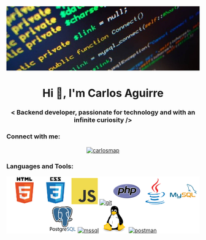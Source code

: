 <img src="coverImage.jpeg">
<h1 align="center">Hi 👋, I'm Carlos Aguirre</h1>
<h3 align="center">< Backend developer, passionate for technology and with an infinite curiosity /></h3>


<h3 align="left">Connect with me:</h3>
<p align="center">
<a href="https://x.com/carlosmap" target="blank"><img align="center" src="https://www.pngall.com/wp-content/uploads/17/X-Logo-Artistic-Representation-Style-PNG.png" alt="carlosmap" height="50" width="60" title="X" /></a>
</p>

<h3 align="left">Languages and Tools:</h3>
<p align="center" style="background: white;"> 
    <a href="https://www.w3.org/html/" target="_new" rel="noreferrer" style="background-color:white; border-radius:5px; margin:3px "> 
        <img src="https://raw.githubusercontent.com/devicons/devicon/master/icons/html5/html5-original-wordmark.svg" alt="html5" width="70" height="70" title="HTML5" style="background-color:white; padding:2px" /></a> 
    <a href="https://www.w3schools.com/css/" target="_blank" rel="noreferrer" > 
        <img src="https://raw.githubusercontent.com/devicons/devicon/master/icons/css3/css3-original-wordmark.svg" alt="css3" width="70" height="70" title="CSS3" style="background-color:white; padding:2px" /></a> 
    <a href="https://developer.mozilla.org/en-US/docs/Web/JavaScript" target="_blank" rel="noreferrer"> 
        <img src="https://raw.githubusercontent.com/devicons/devicon/master/icons/javascript/javascript-original.svg" alt="javascript" width="70" height="70" title="JavaScript" /></a> 
    <a href="https://git-scm.com/" target="_blank" rel="noreferrer"> 
        <img src="https://www.vectorlogo.zone/logos/git-scm/git-scm-icon.svg" alt="git" width="70" height="70" title="Git" /></a>     
    <a href="https://www.php.net" target="_blank" rel="noreferrer"> 
        <img src="https://raw.githubusercontent.com/devicons/devicon/master/icons/php/php-original.svg" alt="php" width="70" height="70" title="PHP" /></a>         
    <a href="https://www.java.com" target="_blank" rel="noreferrer"> 
        <img src="https://raw.githubusercontent.com/devicons/devicon/master/icons/java/java-original.svg" alt="java" width="70" height="70" title="Java" /></a>     
    <a href="https://www.mysql.com/" target="_blank" rel="noreferrer"> 
        <img src="https://raw.githubusercontent.com/devicons/devicon/master/icons/mysql/mysql-original-wordmark.svg" alt="mysql" width="70" height="70" title="Mysql" /></a>     
    <a href="https://www.postgresql.org" target="_blank" rel="noreferrer"> 
        <img src="https://raw.githubusercontent.com/devicons/devicon/master/icons/postgresql/postgresql-original-wordmark.svg" alt="postgresql" width="70" height="70" title="Postgresql" /></a>         
    <a href="https://www.microsoft.com/en-us/sql-server" target="_blank" rel="noreferrer"> 
        <img src="https://www.svgrepo.com/show/303229/microsoft-sql-server-logo.svg" alt="mssql" width="70" height="70" title="Sql-Server" /></a>             
    <a href="https://www.linux.org/" target="_blank" rel="noreferrer"> 
        <img src="https://raw.githubusercontent.com/devicons/devicon/master/icons/linux/linux-original.svg" alt="linux" width="70" height="70" title="Linux" /></a> 
    <a href="https://postman.com" target="_blank" rel="noreferrer"> 
        <img src="https://www.vectorlogo.zone/logos/getpostman/getpostman-icon.svg" alt="postman" width="70" height="70" title="Postman" /></a>
</p>

